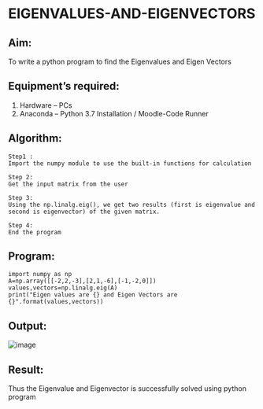 # EIGENVALUES-AND-EIGENVECTORS
## Aim:
To write a python program to find the Eigenvalues and Eigen Vectors
## Equipment’s required:
1. 	Hardware – PCs
2. 	Anaconda – Python 3.7 Installation / Moodle-Code Runner
## Algorithm:
```
Step1 :
Import the numpy module to use the built-in functions for calculation

Step 2:
Get the input matrix from the user

Step 3:
Using the np.linalg.eig(), we get two results (first is eigenvalue and second is eigenvector) of the given matrix.

Step 4:
End the program
```

## Program:




```
import numpy as np
A=np.array([[-2,2,-3],[2,1,-6],[-1,-2,0]])
values,vectors=np.linalg.eig(A)
print("Eigen values are {} and Eigen Vectors are {}".format(values,vectors))
```


## Output:



![image](https://github.com/Jerushli/EIGENVALUES-AND-EIGENVECTORS/assets/120041243/69dcd5e0-1182-42b3-b790-d964b647453d)

## Result:
Thus the Eigenvalue and Eigenvector is successfully solved using python program
